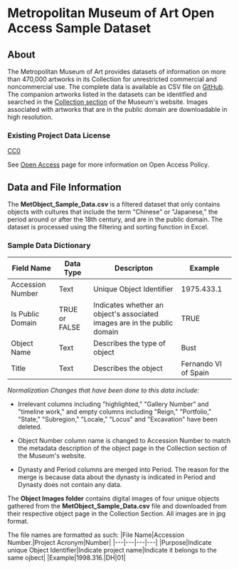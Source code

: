 # Metropolitan Museum of Art Open Access Sample Dataset

## About
The Metropolitan Museum of Art provides datasets of information on more than 470,000 artworks in its Collection for unrestricted commercial and noncommercial use. The complete data is available as CSV file on [GitHub](https://github.com/metmuseum/openaccess). The companion artworks listed in the datasets can be identified and searched in the [Collection section](https://www.metmuseum.org/art/collection) of the Museum's website. Images associated with artworks that are in the public domain are downloadable in high resolution. 

### Existing Project Data License
[CC0](https://creativecommons.org/publicdomain/zero/1.0/)

See [Open Access](https://www.metmuseum.org/policies/image-resources) page for more information on Open Access Policy.


## Data and File Information

The __MetObject_Sample_Data.csv__ is a filtered dataset that only contains objects with cultures that include the term "Chinese" or "Japanese," the period around or after the 18th century, and are in the public domain. The dataset is processed using the filtering and sorting function in Excel. 

### Sample Data Dictionary <!--this is incomplete but just to give an example of the type of data dictionary that will be included--DC-->
|Field Name|Data Type|Descripton|Example|
|---|---|---|---|
|Accession Number|Text|Unique Object Identifier|1975.433.1|
|Is Public Domain|TRUE or FALSE|Indicates whether an object's associated images are in the public domain|TRUE|
|Object Name|Text|Describes the type of object|Bust|
|Title|Text|Describes the object|Fernando VI of Spain|

_Normalization Changes that have been done to this data include:_

- Irrelevant columns including "highlighted," "Gallery Number" and "timeline work," and empty columns including "Reign," "Portfolio," "State," "Subregion," "Locale," "Locus" and "Excavation" have been deleted.

- Object Number column name is changed to Accession Number to match the metadata description of the object page in the Collection section of the Museum's website.

- Dynasty and Period columns are merged into Period. The reason for the  merge is because data about the dynasty is indicated in Period and Dynasty does not contain any data. 

The __Object Images folder__ contains digital images of four unique objects gathered from the __MetObject_Sample_Data.csv__ file and downloaded from their respective object page in the Collection Section. All images are in jpg format. 

The file names are formatted as such: 
|File Name|Accession Number.|Project Acronym|Number|
|---|---|---|---|
|Purpose|Indicate unique Object Identifier|Indicate project name|Indicate it belongs to the same ojbect|
|Example|1998.316.|DH|01|
